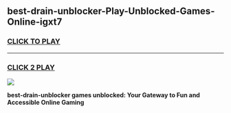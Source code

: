 
## best-drain-unblocker-Play-Unblocked-Games-Online-igxt7
<h3>
<a href="https://premium76.site?title=best-drain-unblocker&ref=25A">CLICK TO PLAY</a></h3>
<hr>

<h3>
<a href="https://premium76.site?title=best-drain-unblocker&ref=25A">CLICK 2 PLAY</a>
  
</h3>

<a href="https://premium76.site?title=best-drain-unblocker&ref=25A"><img src="https://clearcache.store/games.png"></a>


**best-drain-unblocker games unblocked: Your Gateway to Fun and Accessible Online Gaming**
